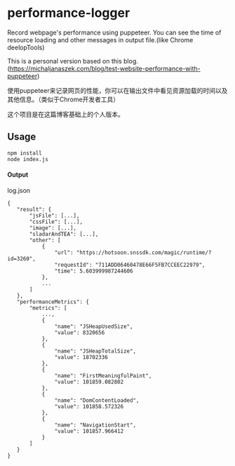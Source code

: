 # performance-logger
Record webpage's performance using puppeteer. You can see the time of resource loading and other messages in output file.(like Chrome deelopTools)

This is a personal version based on this blog.(https://michaljanaszek.com/blog/test-website-performance-with-puppeteer)

使用puppeteer来记录网页的性能，你可以在输出文件中看见资源加载的时间以及其他信息。（类似于Chrome开发者工具）

这个项目是在这篇博客基础上的个人版本。

## Usage

```
npm install
node index.js
 ```
#### Output

log.json

 ```
 {
    "result": {
        "jsFile": [...],
        "cssFile": [...],
        "image": [...],
        "sladarAndTEA": [...],
        "other": [
            {
                "url": "https://hotsoon.snssdk.com/magic/runtime/?id=3260",
                "requestId": "711ADD06460478E66F5FB7CCEEC22979",
                "time": 5.603999987244606
            },
            ...
        ]
    },
    "performanceMetrics": {
        "metrics": [
            ...,
            {
                "name": "JSHeapUsedSize",
                "value": 8320656
            },
            {
                "name": "JSHeapTotalSize",
                "value": 18702336
            },
            {
                "name": "FirstMeaningfulPaint",
                "value": 101859.082802
            },
            {
                "name": "DomContentLoaded",
                "value": 101858.572326
            },
            {
                "name": "NavigationStart",
                "value": 101857.966412
            }
        ]
    }
}
  ```

